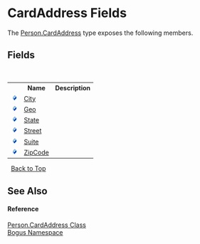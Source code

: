 # CardAddress Fields
 

The <a href="T_Bogus_Person_CardAddress">Person.CardAddress</a> type exposes the following members.


## Fields
&nbsp;<table><tr><th></th><th>Name</th><th>Description</th></tr><tr><td>![Public field](media/pubfield.gif "Public field")</td><td><a href="F_Bogus_Person_CardAddress_City">City</a></td><td /></tr><tr><td>![Public field](media/pubfield.gif "Public field")</td><td><a href="F_Bogus_Person_CardAddress_Geo">Geo</a></td><td /></tr><tr><td>![Public field](media/pubfield.gif "Public field")</td><td><a href="F_Bogus_Person_CardAddress_State">State</a></td><td /></tr><tr><td>![Public field](media/pubfield.gif "Public field")</td><td><a href="F_Bogus_Person_CardAddress_Street">Street</a></td><td /></tr><tr><td>![Public field](media/pubfield.gif "Public field")</td><td><a href="F_Bogus_Person_CardAddress_Suite">Suite</a></td><td /></tr><tr><td>![Public field](media/pubfield.gif "Public field")</td><td><a href="F_Bogus_Person_CardAddress_ZipCode">ZipCode</a></td><td /></tr></table>&nbsp;
<a href="#cardaddress-fields">Back to Top</a>

## See Also


#### Reference
<a href="T_Bogus_Person_CardAddress">Person.CardAddress Class</a><br /><a href="N_Bogus">Bogus Namespace</a><br />